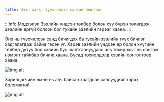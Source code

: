 ```yaml
---
title: Зээл хаах, түүхчилсэн сантай ажиллах
---
```

:::info Мэдээлэл
Зээлийн үндсэн төлбөр болон хүү бүрэн төлөгдөж зээлийн өргүй болсон бол тухайн зээлийн гэрээг хаана.
:::

Энэ нь түүхчилсэн санд бичигдэх ба тухайн зээлийн түүх бичлэг хадгалагдаж байна гэсэн үг. Хэрэв зээлийн үндсэн өр болон хүүгийн төлбөр дутуу бол хэвийн бус шалтгаануудаас аль тохирохыг нь сонгож нэмэлт тайлбар бичиж хаана. Бусад тохиолдолд хэвийн сонголтоор хаана.
 
 ![img alt](/img/zeelHaah.png)

Харилцагчийн өмнө нь авч байсан хаагдсан зээлүүдийг харах боломжтой.

 ![img alt](/img/zeelTuuh.png)